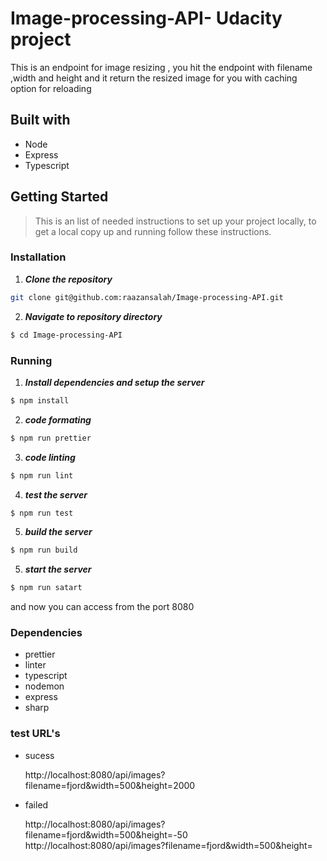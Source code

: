 # Image-processing-API- Udacity project

This is an endpoint for image resizing , you hit the endpoint with filename ,width and height and it return the resized image for you with caching option for reloading

## Built with

- Node
- Express
- Typescript

## Getting Started

> This is an list of needed instructions to set up your project locally, to get a local copy up and running follow these instructions.

### Installation

1. **_Clone the repository_**

```sh
git clone git@github.com:raazansalah/Image-processing-API.git
```

2. **_Navigate to repository directory_**

```sh
$ cd Image-processing-API
```

### Running

1. **_Install dependencies and setup the server_**

```sh
$ npm install
```

2. **_code formating_**

```sh
$ npm run prettier
```

3. **_code linting_**

```sh
$ npm run lint
```

4. **_test the server_**

```sh
$ npm run test
```

5. **_build the server_**

```sh
$ npm run build
```

5. **_start the server_**

```sh
$ npm run satart
```

and now you can access from the port 8080

### Dependencies

- prettier
- linter
- typescript
- nodemon
- express
- sharp

### test URL's

- sucess

  http://localhost:8080/api/images?filename=fjord&width=500&height=2000

- failed

  http://localhost:8080/api/images?filename=fjord&width=500&height=-50
  http://localhost:8080/api/images?filename=fjord&width=500&height=
